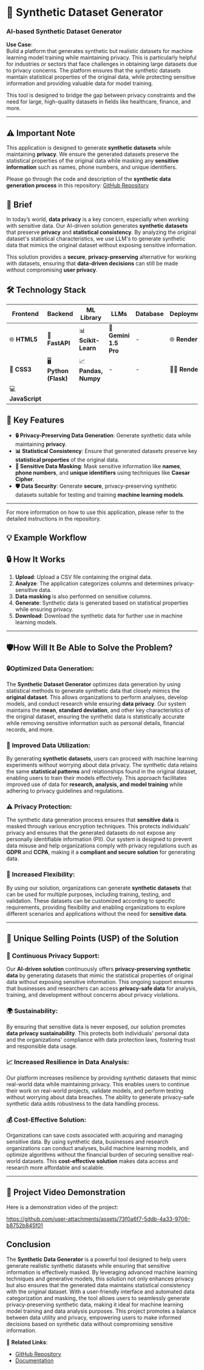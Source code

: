 # 🔐 **Synthetic Dataset Generator** 


### AI-based Synthetic Dataset Generator

**Use Case**:  
Build a platform that generates synthetic but realistic datasets for machine learning model training while maintaining privacy. This is particularly helpful for industries or sectors that face challenges in obtaining large datasets due to privacy concerns. The platform ensures that the synthetic datasets maintain statistical properties of the original data, while protecting sensitive information and providing valuable data for model training.

This tool is designed to bridge the gap between privacy constraints and the need for large, high-quality datasets in fields like healthcare, finance, and more.

---

## ⚠️ **Important Note**

This application is designed to generate **synthetic datasets** while maintaining **privacy**. We ensure the generated datasets preserve the statistical properties of the original data while masking any **sensitive information** such as names, phone numbers, and unique identifiers.

Please go through the code and description of the **synthetic data generation process** in this repository: [GitHub Repository](https://github.com/lokesh-kummari/Synthetic_Data_Generator)

## 🌟 **Brief**

In today’s world, **data privacy** is a key concern, especially when working with sensitive data. Our AI-driven solution generates **synthetic datasets** that preserve **privacy** and **statistical consistency**. By analyzing the original dataset's statistical characteristics, we use LLM's to  generate synthetic data that mimics the original dataset without exposing sensitive information. 

This solution provides a **secure**, **privacy-preserving** alternative for working with datasets, ensuring that **data-driven decisions** can still be made without compromising **user privacy**. 

## 🛠️ **Technology Stack**

| **Frontend**   | **Backend**   | **ML Library**   | **LLMs**        | **Database**   | **Deployment**  | **Version Control** |
|----------------|---------------|------------------|-----------------|----------------|-----------------|---------------------|
| 🌐 **HTML5**   | 🐍 **FastAPI** | 📊 **Scikit-Learn** | 🤖 **Gemini 1.5 Pro** | -              | 🌐 **Render**          | 🐙 **GitHub**       |
| 🎨 **CSS3**    | 🖥️ **Python (Flask)** | 📈 **Pandas, Numpy** | -               | -              | 🧑‍💻 **Render**  | 🔧 **GitHub**       |
| 💻 **JavaScript** |               |                  |                 |                |                 |                     |

## 🔑 **Key Features**

- **🔒 Privacy-Preserving Data Generation**: Generate synthetic data while maintaining **privacy**.
- **📊 Statistical Consistency**: Ensure that generated datasets preserve key **statistical properties** of the original data.
- **🔐 Sensitive Data Masking**: Mask sensitive information like **names**, **phone numbers**, and **unique identifiers** using techniques like **Caesar Cipher**.
- **🛡️ Data Security**: Generate **secure**, privacy-preserving synthetic datasets suitable for testing and training **machine learning models**.

---

For more information on how to use this application, please refer to the detailed instructions in the repository.

## 💡 **Example Workflow**

## 🔒 **How It Works**

1. **Upload**: Upload a CSV file containing the original data.
2. **Analyze**: The application categorizes columns and determines privacy-sensitive data.
3. **Data masking** is also performed on sensitive columns.
4. **Generate**: Synthetic data is generated based on statistical properties while ensuring privacy. 
5. **Download**: Download the synthetic data for further use in machine learning models.


---

## 🛡️**How Will It Be Able to Solve the Problem?**

### 🔒**Optimized Data Generation:**
The **Synthetic Dataset Generator** optimizes data generation by using statistical methods to generate synthetic data that closely mimics the **original dataset**. This allows organizations to perform analyses, develop models, and conduct research while ensuring **data privacy**. Our system maintains the **mean**, **standard deviation**, and other key characteristics of the original dataset, ensuring the synthetic data is statistically accurate while removing sensitive information such as personal details, financial records, and more.

### 📅 **Improved Data Utilization:**
By generating **synthetic datasets**, users can proceed with machine learning experiments without worrying about data privacy. The synthetic data retains the same **statistical patterns** and relationships found in the original dataset, enabling users to train their models effectively. This approach facilitates improved use of data for **research, analysis, and model training** while adhering to privacy guidelines and regulations.

### ⚠️ **Privacy Protection:**
The synthetic data generation process ensures that **sensitive data** is masked through various encryption techniques. This protects individuals' privacy and ensures that the generated datasets do not expose any personally identifiable information (PII). Our system is designed to prevent data misuse and help organizations comply with privacy regulations such as **GDPR** and **CCPA**, making it a **compliant and secure solution** for generating data.

### 🔄 **Increased Flexibility:**
By using our solution, organizations can generate **synthetic datasets** that can be used for multiple purposes, including training, testing, and validation. These datasets can be customized according to specific requirements, providing flexibility and enabling organizations to explore different scenarios and applications without the need for **sensitive data**.

---

## 🌟 **Unique Selling Points (USP) of the Solution**

### 🔄 **Continuous Privacy Support:**
Our **AI-driven solution** continuously offers **privacy-preserving synthetic data** by generating datasets that mimic the statistical properties of original data without exposing sensitive information. This ongoing support ensures that businesses and researchers can access **privacy-safe data** for analysis, training, and development without concerns about privacy violations.

### 🌍 **Sustainability:**
By ensuring that sensitive data is never exposed, our solution promotes **data privacy sustainability**. This protects both individuals' personal data and the organizations' compliance with data protection laws, fostering trust and responsible data usage.

### 📈 **Increased Resilience in Data Analysis:**
Our platform increases resilience by providing synthetic datasets that mimic real-world data while maintaining privacy. This enables users to continue their work on real-world projects, validate models, and perform testing without worrying about data breaches. The ability to generate privacy-safe synthetic data adds robustness to the data handling process.

### 💰 **Cost-Effective Solution:**
Organizations can save costs associated with acquiring and managing sensitive data. By using synthetic data, businesses and research organizations can conduct analyses, build machine learning models, and optimize algorithms without the financial burden of securing sensitive real-world datasets. This **cost-effective solution** makes data access and research more affordable and scalable.

---

## 🎥 Project Video Demonstration

Here is a demonstration video of the project:

https://github.com/user-attachments/assets/73f0a6f7-5ddb-4a33-9706-b8752b845f01

## Conclusion

The **Synthetic Data Generator** is a powerful tool designed to help users generate realistic synthetic datasets while ensuring that sensitive information is effectively masked. By leveraging advanced machine learning techniques and generative models, this solution not only enhances privacy but also ensures that the generated data maintains statistical consistency with the original dataset. With a user-friendly interface and automated data categorization and masking, the tool allows users to seamlessly generate privacy-preserving synthetic data, making it ideal for machine learning model training and data analysis purposes. This project promotes a balance between data utility and privacy, empowering users to make informed decisions based on synthetic data without compromising sensitive information.




🔗 **Related Links**:
- [GitHub Repository](https://github.com/lokesh-kummari/Synthetic_Data_Generator)
- [Documentation](https://link-to-your-docs.com)
